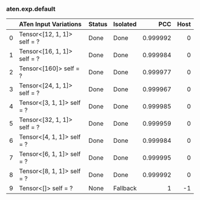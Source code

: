 ### aten.exp.default
|    | ATen Input Variations       | Status   | Isolated   |      PCC |   Host |
|---:|:----------------------------|:---------|:-----------|---------:|-------:|
|  0 | Tensor<[12, 1, 1]> self = ? | Done     | Done       | 0.999992 |      0 |
|  1 | Tensor<[16, 1, 1]> self = ? | Done     | Done       | 0.999984 |      0 |
|  2 | Tensor<[160]> self = ?      | Done     | Done       | 0.999977 |      0 |
|  3 | Tensor<[24, 1, 1]> self = ? | Done     | Done       | 0.999967 |      0 |
|  4 | Tensor<[3, 1, 1]> self = ?  | Done     | Done       | 0.999985 |      0 |
|  5 | Tensor<[32, 1, 1]> self = ? | Done     | Done       | 0.999959 |      0 |
|  6 | Tensor<[4, 1, 1]> self = ?  | Done     | Done       | 0.999984 |      0 |
|  7 | Tensor<[6, 1, 1]> self = ?  | Done     | Done       | 0.999995 |      0 |
|  8 | Tensor<[8, 1, 1]> self = ?  | Done     | Done       | 0.999992 |      0 |
|  9 | Tensor<[]> self = ?         | None     | Fallback   | 1        |     -1 |

